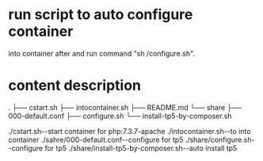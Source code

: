 # run script to auto configure container

into container after and run command "sh /configure.sh".

# content description


.
├── cstart.sh
├── intocontainer.sh
├── README.md
└── share
    ├── 000-default.conf
    ├── configure.sh
    └── install-tp5-by-composer.sh

./cstart.sh--start container for php:7.3.7-apache
./intocontainer.sh--to into container
./sahre/000-default.conf--configure for tp5
./share/configure.sh--configure for tp5
./share/install-tp5-by-composer.sh--auto install tp5

